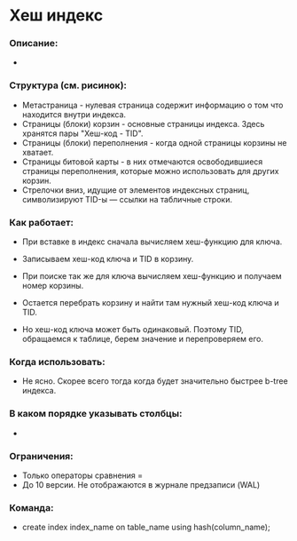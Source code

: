 # Хеш индекс 

### Описание: 
  - 

### Структура (см. рисинок): 
  - Метастраница - нулевая страница содержит информацию о том что находится внутри индекса. 
  - Страницы (блоки) корзин - основные страницы индекса. Здесь хранятся пары "Хеш-код - TID".
  - Страницы (блоки) переполнения - когда одной страницы корзины не хватает.
  - Страницы битовой карты - в них отмечаются освободившиеся страницы переполнения, которые можно использовать для других корзин.
  - Стрелочки вниз, идущие от элементов индексных страниц, символизируют TID-ы — ссылки на табличные строки.
  
### Как работает: 
  - При вставке в индекс сначала вычисляем хеш-функцию для ключа.
  - Записываем хеш-код ключа и TID в корзину.
  - При поиске так же для ключа вычисляем хеш-функцию и получаем номер корзины.
  - Остается перебрать корзину и найти там нужный хеш-код ключа и TID.
  
  - Но хеш-код ключа может быть одинаковый. Поэтому TID, обращаемся к таблице, берем значение и перепроверяем его. 

### Когда использовать:
  - Не ясно. Скорее всего тогда когда будет значительно быстрее b-tree индекса.
  
### В каком порядке указывать столбцы: 
  - 

### Ограничения: 
  - Только операторы сравнения = 
  - До 10 версии. Не отображаются в журнале предзаписи (WAL) 
 
### Команда:
  - create index index_name on table_name using hash(column_name);